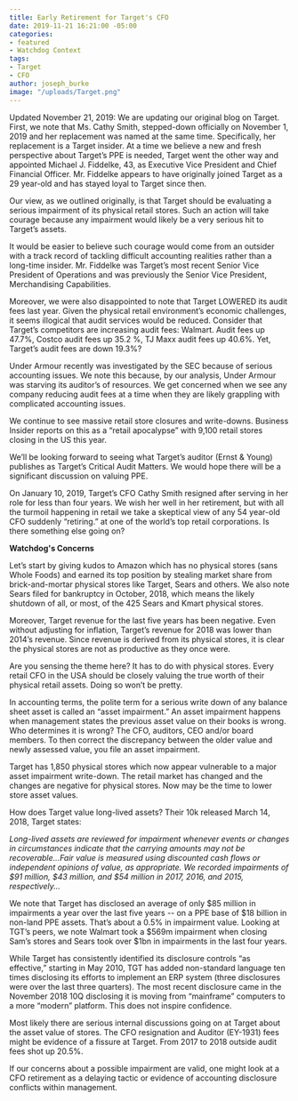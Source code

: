 ```yaml
---
title: Early Retirement for Target's CFO
date: 2019-11-21 16:21:00 -05:00
categories:
- featured
- Watchdog Context
tags:
- Target
- CFO
author: joseph_burke
image: "/uploads/Target.png"
---
```


Updated November 21, 2019:
We are updating our original blog on Target.
First, we note that Ms. Cathy Smith, stepped-down officially on November 1, 2019 and her replacement was named at the same time. Specifically, her replacement is a Target insider.  At a time we believe a new and fresh perspective about Target’s PPE is needed, Target went the other way and appointed Michael J. Fiddelke, 43, as Executive Vice President and Chief Financial Officer.  Mr. Fiddelke appears to have originally joined Target as a 29 year-old and has stayed loyal to Target since then.

Our view, as we outlined originally, is that Target should be evaluating a serious impairment of its physical retail stores.   Such an action will take courage because any impairment would likely be a very serious hit to Target’s assets. 

It would be easier to believe such courage would come from an outsider with a track record of tackling difficult accounting realities rather than a long-time insider.   Mr. Fiddelke was Target’s most recent Senior Vice President of Operations and was previously the Senior Vice President, Merchandising Capabilities. 

Moreover, we were also disappointed to note that Target LOWERED its audit fees last year.  Given the physical retail environment’s economic challenges, it seems illogical that audit services would be reduced.  Consider that Target’s competitors are increasing audit fees:  Walmart. Audit fees up 47.7%, Costco audit fees up 35.2 %, TJ Maxx audit fees up 40.6%.  Yet, Target’s audit fees are down 19.3%?

Under Armour recently was investigated by the SEC because of serious accounting issues.  We note this because, by our analysis, Under Armour was starving its auditor’s of resources.  We get concerned when we see any company reducing audit fees at a time when they are likely grappling with complicated accounting issues.

We continue to see massive retail store closures and write-downs. Business Insider reports on this as a “retail apocalypse” with 9,100 retail stores closing in the US this year.

We’ll be looking forward to seeing what Target’s auditor (Ernst & Young) publishes as Target’s Critical Audit Matters.  We would hope there will be a significant discussion on valuing PPE.

On January 10, 2019, Target’s CFO Cathy Smith resigned after serving in her role for less than four years.  We wish her well in her retirement, but with all the turmoil happening in retail we take a skeptical view of any 54 year-old CFO suddenly “retiring.” at one of the world’s top retail corporations.  Is there something else going on?

**Watchdog's Concerns**

Let’s start by giving kudos to Amazon which has no physical stores (sans Whole Foods) and  earned its top position by stealing market share from brick-and-mortar physical stores like Target, Sears and others.  We also note Sears filed for bankruptcy in October, 2018, which means the likely shutdown of all, or most, of the 425 Sears and Kmart physical stores.  

Moreover, Target revenue for the last five years has been negative.  Even without adjusting for inflation, Target’s revenue for 2018 was lower than 2014’s revenue.  Since revenue is derived from its physical stores, it is clear the physical stores are not as productive as they once were.

Are you sensing the theme here?  It has to do with physical stores.  Every retail CFO in the USA should be closely valuing the true worth of their physical retail assets.  Doing so won’t be pretty.

In accounting terms, the polite term for a serious write down of any balance sheet asset is called an “asset impairment.”  An asset impairment happens when management states the previous asset value on their books is wrong.  Who determines it is wrong?  The CFO, auditors, CEO and/or board members.    To then correct the discrepancy between the older value and newly assessed value, you file an asset impairment.

Target has 1,850 physical stores which now appear vulnerable to a major asset impairment write-down.  The retail market has changed and the changes are negative for physical stores.  Now may be the time to lower store asset values.

How does Target value long-lived assets?  Their 10k released March 14, 2018, Target states:

*Long-lived assets are reviewed for impairment whenever events or changes in circumstances indicate that the carrying amounts may not be recoverable…Fair value is measured using discounted cash flows or independent opinions of value, as appropriate. We recorded impairments of $91 million, $43 million, and $54 million in 2017, 2016, and 2015, respectively...*

We note that Target has disclosed an average of only $85 million in impairments a year over the last five years -- on a PPE base of $18 billion in non-land  PPE assets.  That’s about a 0.5% in impairment value.  Looking at TGT’s peers, we note Walmart took a $569m impairment when closing Sam’s stores and Sears took over $1bn in impairments in the last four years.

While Target has consistently identified its disclosure controls “as effective,” starting in May 2010, TGT has added non-standard language ten times disclosing its efforts to implement an ERP system (three disclosures were over the last three quarters). The most recent disclosure came in the November 2018 10Q disclosing it is moving from “mainframe” computers to a more “modern” platform.  This does not inspire confidence.

Most likely there are serious internal discussions going on at Target about the asset value of stores. The CFO resignation and Auditor (EY-1931) fees might be evidence of a fissure at Target.  From 2017 to 2018 outside audit fees shot up 20.5%.

If our concerns about a possible impairment are valid, one might look at a CFO retirement as a delaying tactic or evidence of accounting disclosure conflicts within management.